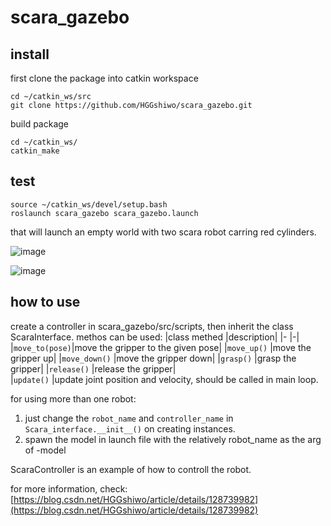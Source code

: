 # scara_gazebo

## install

first clone the package into catkin workspace
```
cd ~/catkin_ws/src
git clone https://github.com/HGGshiwo/scara_gazebo.git
```

build package
```
cd ~/catkin_ws/
catkin_make
```

## test
```
source ~/catkin_ws/devel/setup.bash
roslaunch scara_gazebo scara_gazebo.launch
```
that will launch an empty world with two scara robot carring red cylinders.

![image](https://user-images.githubusercontent.com/68278678/214795488-2e5f8afc-6089-4699-b495-00ba5fc92c07.png)

![image](https://user-images.githubusercontent.com/68278678/214795564-f43b23d0-9b65-497b-8c46-13456bce3b8a.png)


## how to use
create a controller in scara_gazebo/src/scripts, then inherit the class ScaraInterface. methos can be used:
|class methed       |description|
|-                  |-|
|```move_to(pose)```|move the gripper to the given pose|
|```move_up()```    |move the gripper up|
|```move_down()```  |move the gripper down|
|```grasp()```      |grasp the gripper|
|```release()```    |release the gripper|   
|```update()```     |update joint position and velocity, should be called in main loop.

for using more than one robot:
1. just change the ```robot_name``` and ```controller_name``` in ```Scara_interface.__init__()``` on creating instances.
2. spawn the model in launch file with the relatively robot_name as the arg of -model

ScaraController is an example of how to controll the robot.

for more information, check: [https://blog.csdn.net/HGGshiwo/article/details/128739982](https://blog.csdn.net/HGGshiwo/article/details/128739982)